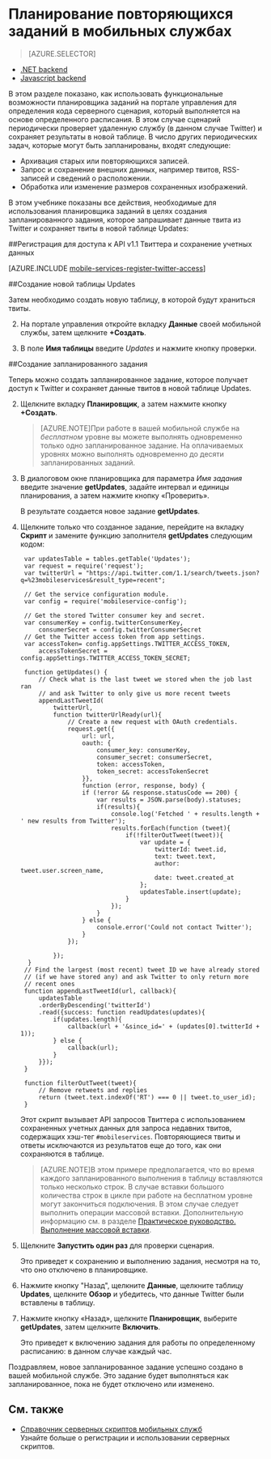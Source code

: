 <properties
	pageTitle="Планирование задач в серверной мобильной службе JavaScript | Microsoft Azure"
	description="Используйте планировщик в мобильных служб Azure для запуска заданий серверной части JavaScript по расписанию."
	services="mobile-services"
	documentationCenter=""
	authors="ggailey777"
	manager="dwrede"
	editor=""/>

<tags
	ms.service="mobile-services"
	ms.workload="mobile"
	ms.tgt_pltfrm="mobile-multiple"
	ms.devlang="multiple"
	ms.topic="article"
	ms.date="09/14/2015"
	ms.author="glenga"/>

# Планирование повторяющихся заданий в мобильных службах

> [AZURE.SELECTOR]
- [.NET backend](mobile-services-dotnet-backend-schedule-recurring-tasks.md)
- [Javascript backend](mobile-services-schedule-recurring-tasks.md)

В этом разделе показано, как использовать функциональные возможности планировщика заданий на портале управления для определения кода серверного сценария, который выполняется на основе определенного расписания. В этом случае сценарий периодически проверяет удаленную службу (в данном случае Twitter) и сохраняет результаты в новой таблице. В число других периодических задач, которые могут быть запланированы, входят следующие:

+ Архивация старых или повторяющихся записей.
+ Запрос и сохранение внешних данных, например твитов, RSS-записей и сведений о расположении.
+ Обработка или изменение размеров сохраненных изображений.

В этом учебнике показаны все действия, необходимые для использования планировщика заданий в целях создания запланированного задания, которое запрашивает данные твита из Twitter и сохраняет твиты в новой таблице Updates:

##<a name="get-oauth-credentials"></a>Регистрация для доступа к API v1.1 Твиттера и сохранение учетных данных

[AZURE.INCLUDE [mobile-services-register-twitter-access](../../includes/mobile-services-register-twitter-access.md)]

##<a name="create-table"></a>Создание новой таблицы Updates

Затем необходимо создать новую таблицу, в которой будут храниться твиты.

2. На портале управления откройте вкладку **Данные** своей мобильной службы, затем щелкните **+Создать**.

3. В поле **Имя таблицы** введите _Updates_ и нажмите кнопку проверки.

##<a name="add-job"></a>Создание запланированного задания  

Теперь можно создать запланированное задание, которое получает доступ к Twitter и сохраняет данные твитов в новой таблице Updates.

2. Щелкните вкладку **Планировщик**, а затем нажмите кнопку **+Создать**.

    >[AZURE.NOTE]При работе в вашей мобильной службе на <em>бесплатном</em> уровне вы можете выполнять одновременно только одно запланированное задание. На оплачиваемых уровнях можно выполнять одновременно до десяти запланированных заданий.

3. В диалоговом окне планировщика для параметра _Имя задания_ введите значение **getUpdates**, задайте интервал и единицы планирования, а затем нажмите кнопку «Проверить».

   	В результате создается новое задание **getUpdates**.

4. Щелкните только что созданное задание, перейдите на вкладку **Скрипт** и замените функцию заполнителя **getUpdates** следующим кодом:

		var updatesTable = tables.getTable('Updates');
		var request = require('request');
		var twitterUrl = "https://api.twitter.com/1.1/search/tweets.json?q=%23mobileservices&result_type=recent";

		// Get the service configuration module.
		var config = require('mobileservice-config');

		// Get the stored Twitter consumer key and secret.
		var consumerKey = config.twitterConsumerKey,
		    consumerSecret = config.twitterConsumerSecret
		// Get the Twitter access token from app settings.
		var accessToken= config.appSettings.TWITTER_ACCESS_TOKEN,
		    accessTokenSecret = config.appSettings.TWITTER_ACCESS_TOKEN_SECRET;

		function getUpdates() {
		    // Check what is the last tweet we stored when the job last ran
		    // and ask Twitter to only give us more recent tweets
		    appendLastTweetId(
		        twitterUrl,
		        function twitterUrlReady(url){
		            // Create a new request with OAuth credentials.
		            request.get({
		                url: url,
		                oauth: {
		                    consumer_key: consumerKey,
		                    consumer_secret: consumerSecret,
		                    token: accessToken,
		                    token_secret: accessTokenSecret
		                }},
		                function (error, response, body) {
		                if (!error && response.statusCode == 200) {
		                    var results = JSON.parse(body).statuses;
		                    if(results){
		                        console.log('Fetched ' + results.length + ' new results from Twitter');
		                        results.forEach(function (tweet){
		                            if(!filterOutTweet(tweet)){
		                                var update = {
		                                    twitterId: tweet.id,
		                                    text: tweet.text,
		                                    author: tweet.user.screen_name,
		                                    date: tweet.created_at
		                                };
		                                updatesTable.insert(update);
		                            }
		                        });
		                    }
		                } else {
		                    console.error('Could not contact Twitter');
		                }
		            });

		        });
		 }
		// Find the largest (most recent) tweet ID we have already stored
		// (if we have stored any) and ask Twitter to only return more
		// recent ones
		function appendLastTweetId(url, callback){
		    updatesTable
		    .orderByDescending('twitterId')
		    .read({success: function readUpdates(updates){
		        if(updates.length){
		            callback(url + '&since_id=' + (updates[0].twitterId + 1));
		        } else {
		            callback(url);
		        }
		    }});
		}

		function filterOutTweet(tweet){
		    // Remove retweets and replies
		    return (tweet.text.indexOf('RT') === 0 || tweet.to_user_id);
		}


   	Этот скрипт вызывает API запросов Твиттера с использованием сохраненных учетных данных для запроса недавних твитов, содержащих хэш-тег `#mobileservices`. Повторяющиеся твиты и ответы исключаются из результатов еще до того, как они сохраняются в таблице.

    >[AZURE.NOTE]В этом примере предполагается, что во время каждого запланированного выполнения в таблицу вставляются только несколько строк. В случае вставки большого количества строк в цикле при работе на бесплатном уровне могут закончиться подключения. В этом случае следует выполнить операции массовой вставки. Дополнительную информацию см. в разделе [Практическое руководство. Выполнение массовой вставки](mobile-services-how-to-use-server-scripts.md#bulk-inserts).

6. Щелкните **Запустить один раз** для проверки сценария.

   	Это приведет к сохранению и выполнению задания, несмотря на то, что оно отключено в планировщике.

7. Нажмите кнопку "Назад", щелкните **Данные**, щелкните таблицу **Updates**, щелкните **Обзор** и убедитесь, что данные Twitter были вставлены в таблицу.

8. Нажмите кнопку «Назад», щелкните **Планировщик**, выберите **getUpdates**, затем щелкните **Включить**.

   	Это приведет к включению задания для работы по определенному расписанию: в данном случае каждый час.

Поздравляем, новое запланированное задание успешно создано в вашей мобильной службе. Это задание будет выполняться как запланированное, пока не будет отключено или изменено.

## <a name="nextsteps"> </a>См. также

* [Справочник серверных скриптов мобильных служб] <br/>Узнайте больше о регистрации и использовании серверных скриптов.

<!-- Anchors. -->
[Register for Twitter access and store credentials]: #get-oauth-credentials
[Create the new Updates table]: #create-table
[Create a new scheduled job]: #add-job
[Next steps]: #next-steps

<!-- Images. -->

<!-- URLs. -->
[Справочник серверных скриптов мобильных служб]: http://go.microsoft.com/fwlink/?LinkId=262293
[WindowsAzure.com]: http://www.windowsazure.com/
[Azure Management Portal]: https://manage.windowsazure.com/
[Register your apps for Twitter login with Mobile Services]: /develop/mobile/how-to-guides/register-for-twitter-authentication
[Twitter Developers]: http://go.microsoft.com/fwlink/p/?LinkId=268300
[App settings]: http://msdn.microsoft.com/library/windowsazure/b6bb7d2d-35ae-47eb-a03f-6ee393e170f7

<!---HONumber=Sept15_HO3-->